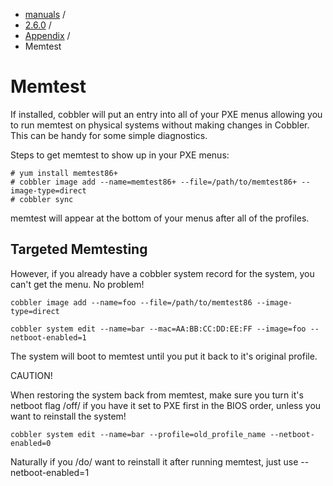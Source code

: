 
<!-- begin content -->

<div id="wrap" class="container">
 <div class="row">
  <div class="span8">
<ul class="breadcrumb"><li><a href="/manuals">manuals</a> <span class="divider">/</span></li><li><a href="/manuals/2.6.0">2.6.0</a> <span class="divider">/</span></li><li><a href="/manuals/2.6.0/Appendix">Appendix</a> <span class="divider">/</span></li><li class="active">Memtest</li></ul>
   <h1>Memtest</h1>
<p>If installed, cobbler will put an entry into all of your PXE menus
allowing you to run memtest on physical systems without making
changes in Cobbler. This can be handy for some simple diagnostics.</p>

<p>Steps to get memtest to show up in your PXE menus:</p>

<pre><code># yum install memtest86+
# cobbler image add --name=memtest86+ --file=/path/to/memtest86+ --image-type=direct
# cobbler sync
</code></pre>

<p>memtest will appear at the bottom of your menus after all of the
profiles.</p>

<h2>Targeted Memtesting</h2>

<p>However, if you already have a cobbler system record for the
system, you can't get the menu. No problem!</p>

<pre><code>cobbler image add --name=foo --file=/path/to/memtest86 --image-type=direct

cobbler system edit --name=bar --mac=AA:BB:CC:DD:EE:FF --image=foo --netboot-enabled=1
</code></pre>

<p>The system will boot to memtest until you put it back to it's
original profile.</p>

<p>CAUTION!</p>

<p>When restoring the system back from memtest, make sure you turn
it's netboot flag /off/ if you have it set to PXE first in the BIOS
order, unless you want to reinstall the system!</p>

<pre><code>cobbler system edit --name=bar --profile=old_profile_name --netboot-enabled=0
</code></pre>

<p>Naturally if you /do/ want to reinstall it after running memtest,
just use --netboot-enabled=1</p>
